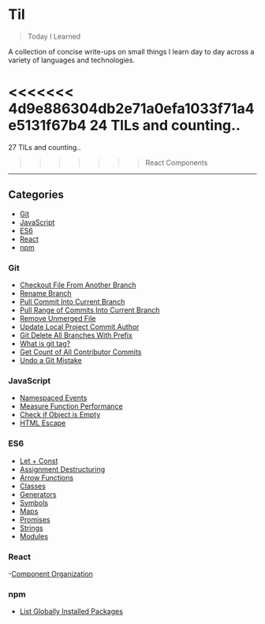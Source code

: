# Til
> Today I Learned

A collection of concise write-ups on small things I learn day to day across a variety of languages and technologies.

<<<<<<< 4d9e886304db2e71a0efa1033f71a4e5131f67b4
24 TILs and counting..
=======
27 TILs and counting..
>>>>>>> React Components

-----------------

## Categories
* [Git](#git)
* [JavaScript](#javascript)
* [ES6](#ES6)
* [React](#React)
* [npm](#npm)

### Git

- [Checkout File From Another Branch](git/checkout-file-from-another-branch.md)
- [Rename Branch](git/rename-branch.md)
- [Pull Commit Into Current Branch](git/pull-commit-into-branch.md)
- [Pull Range of Commits Into Current Branch](git/pull-range-of-commits-into-branch.md)
- [Remove Unmerged File](git/remove-unmerged-file.md)
- [Update Local Project Commit Author](git/update-local-project-commit-author.md)
- [Git Delete All Branches With Prefix](git/git-delete-all-branches-with-prefix.md)
- [What is git tag?](git/what-is-git-tag.md)
- [Get Count of All Contributor Commits](git/get-count-of-contributor-commits.md)
- [Undo a Git Mistake](git/undo-git-mistake.md)

### JavaScript

- [Namespaced Events](javascript/namespaced-events.md)
- [Measure Function Performance](javascript/measure-function-performance.md)
- [Check if Object is Empty](javascript/check-empty-object.md)
- [HTML Escape]('javascript/html-escape.md')

### ES6
- [Let + Const](javascript/ES6/let-const.md)
- [Assignment Destructuring](javascript/ES6/destructing.md)
- [Arrow Functions](javascript/ES6/arrow-functions.md)
- [Classes](javascript/ES6/classes.md)
- [Generators](javascript/ES6/generators.md)
- [Symbols](javascript/ES6/symbols.md)
- [Maps](javascript/ES6/maps.md)
- [Promises](javascript/ES6/promises.md)
- [Strings](javascript/ES6/strings.md)
- [Modules](javascript/ES6/modules.md)

### React
-[Component Organization](javascript/react/component-organization.md)

### npm
- [List Globally Installed Packages](npm/list-global-installed-packages.md)
